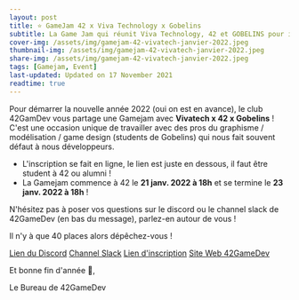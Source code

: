 ```yaml
---
layout: post
title: ⭐️ GameJam 42 x Viva Technology x Gobelins
subtitle: La Game Jam qui réunit Viva Technology, 42 et GOBELINS pour imaginer le futur !
cover-img: /assets/img/gamejam-42-vivatech-janvier-2022.jpeg
thumbnail-img: /assets/img/gamejam-42-vivatech-janvier-2022.jpeg
share-img: /assets/img/gamejam-42-vivatech-janvier-2022.jpeg
tags: [Gamejam, Event]
last-updated: Updated on 17 November 2021
readtime: true
---
```


Pour démarrer la nouvelle année 2022 (oui on est en avance), le club 42GamDev vous partage une Gamejam avec **Vivatech x 42 x Gobelins** !
C'est une occasion unique de travailler avec des pros du graphisme / modélisation / game design (students de Gobelins) qui nous fait souvent défaut à nous développeurs.

- L'inscription se fait en ligne, le lien est juste en dessous, il faut être student à 42 ou alumni !
- La Gamejam commence à 42 le **21 janv. 2022 à 18h** et se termine le **23 janv. 2022 à 18h** !

N'hésitez pas à poser vos questions sur le discord ou le channel slack de 42GameDev (en bas du message), parlez-en autour de vous !

Il n'y à que 40 places alors dépêchez-vous !

[Lien du Discord](https://discord.gg/w9KPeC5uYa)
[Channel Slack](https://42born2code.slack.com/archives/C02PQANHGGP)
[Lien d'inscription](https://www.eventbrite.fr/e/billets-game-jam-viva-technology-x-42-x-gobelins-220079853767)
[Site Web 42GameDev](https://42gamedev.fr/)

Et bonne fin d'année 🎄,

Le Bureau de 42GameDev